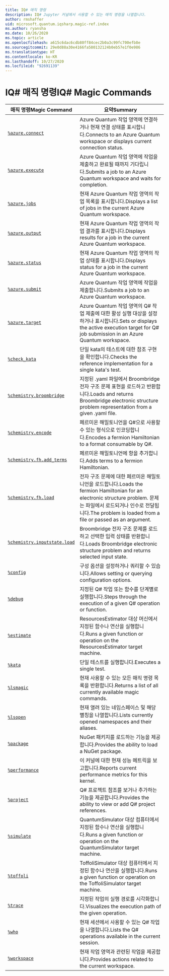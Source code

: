 ```yaml
---
title: IQ# 매직 명령
description: IQ# Jupyter 커널에서 사용할 수 있는 매직 명령을 나열합니다.
author: rmshaffer
uid: microsoft.quantum.iqsharp.magic-ref.index
ms.author: ryansha
ms.date: 10/26/2020
ms.topic: article
ms.openlocfilehash: a615c6dac6cdb80ff84cec2b0a3c99fc700efb8e
ms.sourcegitcommit: 29e0d88a30e4166fa580132124b0eb57e1f0e986
ms.translationtype: HT
ms.contentlocale: ko-KR
ms.lasthandoff: 10/27/2020
ms.locfileid: "92691139"
---
```

# <a name="iq-magic-commands"></a><span data-ttu-id="63978-103">IQ# 매직 명령</span><span class="sxs-lookup"><span data-stu-id="63978-103">IQ# Magic Commands</span></span>
| <span data-ttu-id="63978-104">매직 명령</span><span class="sxs-lookup"><span data-stu-id="63978-104">Magic Command</span></span> | <span data-ttu-id="63978-105">요약</span><span class="sxs-lookup"><span data-stu-id="63978-105">Summary</span></span> |
|---------------|---------|
| [`%azure.connect`](xref:microsoft.quantum.iqsharp.magic-ref.azure.connect) | <span data-ttu-id="63978-106">Azure Quantum 작업 영역에 연결하거나 현재 연결 상태를 표시합니다.</span><span class="sxs-lookup"><span data-stu-id="63978-106">Connects to an Azure Quantum workspace or displays current connection status.</span></span> |
| [`%azure.execute`](xref:microsoft.quantum.iqsharp.magic-ref.azure.execute) | <span data-ttu-id="63978-107">Azure Quantum 작업 영역에 작업을 제출하고 완료될 때까지 기다립니다.</span><span class="sxs-lookup"><span data-stu-id="63978-107">Submits a job to an Azure Quantum workspace and waits for completion.</span></span> |
| [`%azure.jobs`](xref:microsoft.quantum.iqsharp.magic-ref.azure.jobs) | <span data-ttu-id="63978-108">현재 Azure Quantum 작업 영역의 작업 목록을 표시합니다.</span><span class="sxs-lookup"><span data-stu-id="63978-108">Displays a list of jobs in the current Azure Quantum workspace.</span></span> |
| [`%azure.output`](xref:microsoft.quantum.iqsharp.magic-ref.azure.output) | <span data-ttu-id="63978-109">현재 Azure Quantum 작업 영역의 작업 결과를 표시합니다.</span><span class="sxs-lookup"><span data-stu-id="63978-109">Displays results for a job in the current Azure Quantum workspace.</span></span> |
| [`%azure.status`](xref:microsoft.quantum.iqsharp.magic-ref.azure.status) | <span data-ttu-id="63978-110">현재 Azure Quantum 작업 영역의 작업 상태를 표시합니다.</span><span class="sxs-lookup"><span data-stu-id="63978-110">Displays status for a job in the current Azure Quantum workspace.</span></span> |
| [`%azure.submit`](xref:microsoft.quantum.iqsharp.magic-ref.azure.submit) | <span data-ttu-id="63978-111">Azure Quantum 작업 영역에 작업을 제출합니다.</span><span class="sxs-lookup"><span data-stu-id="63978-111">Submits a job to an Azure Quantum workspace.</span></span> |
| [`%azure.target`](xref:microsoft.quantum.iqsharp.magic-ref.azure.target) | <span data-ttu-id="63978-112">Azure Quantum 작업 영역의 Q# 작업 제출에 대한 활성 실행 대상을 설정하거나 표시합니다.</span><span class="sxs-lookup"><span data-stu-id="63978-112">Sets or displays the active execution target for Q# job submission in an Azure Quantum workspace.</span></span> |
| [`%check_kata`](xref:microsoft.quantum.iqsharp.magic-ref.check_kata) | <span data-ttu-id="63978-113">단일 kata의 테스트에 대한 참조 구현을 확인합니다.</span><span class="sxs-lookup"><span data-stu-id="63978-113">Checks the reference implementation for a single kata's test.</span></span> |
| [`%chemistry.broombridge`](xref:microsoft.quantum.iqsharp.magic-ref.chemistry.broombridge) | <span data-ttu-id="63978-114">지정된 .yaml 파일에서 Broombridge 전자 구조 문제 표현을 로드하고 반환합니다.</span><span class="sxs-lookup"><span data-stu-id="63978-114">Loads and returns Broombridge electronic structure problem representation from a given .yaml file.</span></span> |
| [`%chemistry.encode`](xref:microsoft.quantum.iqsharp.magic-ref.chemistry.encode) | <span data-ttu-id="63978-115">페르미온 해밀토니언을 Q#으로 사용할 수 있는 형식으로 인코딩합니다.</span><span class="sxs-lookup"><span data-stu-id="63978-115">Encodes a fermion Hamiltonian to a format consumable by Q#.</span></span> |
| [`%chemistry.fh.add_terms`](xref:microsoft.quantum.iqsharp.magic-ref.chemistry.fh.add_terms) | <span data-ttu-id="63978-116">페르미온 해밀토니언에 항을 추가합니다.</span><span class="sxs-lookup"><span data-stu-id="63978-116">Adds terms to a fermion Hamiltonian.</span></span> |
| [`%chemistry.fh.load`](xref:microsoft.quantum.iqsharp.magic-ref.chemistry.fh.load) | <span data-ttu-id="63978-117">전자 구조 문제에 대한 페르미온 해밀토니언을 로드합니다.</span><span class="sxs-lookup"><span data-stu-id="63978-117">Loads the fermion Hamiltonian for an electronic structure problem.</span></span> <span data-ttu-id="63978-118">문제는 파일에서 로드되거나 인수로 전달됩니다.</span><span class="sxs-lookup"><span data-stu-id="63978-118">The problem is loaded from a file or passed as an argument.</span></span> |
| [`%chemistry.inputstate.load`](xref:microsoft.quantum.iqsharp.magic-ref.chemistry.inputstate.load) | <span data-ttu-id="63978-119">Broombridge 전자 구조 문제를 로드하고 선택한 입력 상태를 반환합니다.</span><span class="sxs-lookup"><span data-stu-id="63978-119">Loads Broombridge electronic structure problem and returns selected input state.</span></span> |
| [`%config`](xref:microsoft.quantum.iqsharp.magic-ref.config) | <span data-ttu-id="63978-120">구성 옵션을 설정하거나 쿼리할 수 있습니다.</span><span class="sxs-lookup"><span data-stu-id="63978-120">Allows setting or querying configuration options.</span></span> |
| [`%debug`](xref:microsoft.quantum.iqsharp.magic-ref.debug) | <span data-ttu-id="63978-121">지정된 Q# 작업 또는 함수를 단계별로 실행합니다.</span><span class="sxs-lookup"><span data-stu-id="63978-121">Steps through the execution of a given Q# operation or function.</span></span> |
| [`%estimate`](xref:microsoft.quantum.iqsharp.magic-ref.estimate) | <span data-ttu-id="63978-122">ResourcesEstimator 대상 머신에서 지정된 함수나 연산을 실행합니다.</span><span class="sxs-lookup"><span data-stu-id="63978-122">Runs a given function or operation on the ResourcesEstimator target machine.</span></span> |
| [`%kata`](xref:microsoft.quantum.iqsharp.magic-ref.kata) | <span data-ttu-id="63978-123">단일 테스트를 실행합니다.</span><span class="sxs-lookup"><span data-stu-id="63978-123">Executes a single test.</span></span> |
| [`%lsmagic`](xref:microsoft.quantum.iqsharp.magic-ref.lsmagic) | <span data-ttu-id="63978-124">현재 사용할 수 있는 모든 매직 명령 목록을 반환합니다.</span><span class="sxs-lookup"><span data-stu-id="63978-124">Returns a list of all currently available magic commands.</span></span> |
| [`%lsopen`](xref:microsoft.quantum.iqsharp.magic-ref.lsopen) | <span data-ttu-id="63978-125">현재 열려 있는 네임스페이스 및 해당 별칭을 나열합니다.</span><span class="sxs-lookup"><span data-stu-id="63978-125">Lists currently opened namespaces and their aliases.</span></span> |
| [`%package`](xref:microsoft.quantum.iqsharp.magic-ref.package) | <span data-ttu-id="63978-126">NuGet 패키지를 로드하는 기능을 제공합니다.</span><span class="sxs-lookup"><span data-stu-id="63978-126">Provides the ability to load a NuGet package.</span></span> |
| [`%performance`](xref:microsoft.quantum.iqsharp.magic-ref.performance) | <span data-ttu-id="63978-127">이 커널에 대한 현재 성능 메트릭을 보고합니다.</span><span class="sxs-lookup"><span data-stu-id="63978-127">Reports current performance metrics for this kernel.</span></span> |
| [`%project`](xref:microsoft.quantum.iqsharp.magic-ref.project) | <span data-ttu-id="63978-128">Q# 프로젝트 참조를 보거나 추가하는 기능을 제공합니다.</span><span class="sxs-lookup"><span data-stu-id="63978-128">Provides the ability to view or add Q# project references.</span></span> |
| [`%simulate`](xref:microsoft.quantum.iqsharp.magic-ref.simulate) | <span data-ttu-id="63978-129">QuantumSimulator 대상 컴퓨터에서 지정된 함수나 연산을 실행합니다.</span><span class="sxs-lookup"><span data-stu-id="63978-129">Runs a given function or operation on the QuantumSimulator target machine.</span></span> |
| [`%toffoli`](xref:microsoft.quantum.iqsharp.magic-ref.toffoli) | <span data-ttu-id="63978-130">ToffoliSimulator 대상 컴퓨터에서 지정된 함수나 연산을 실행합니다.</span><span class="sxs-lookup"><span data-stu-id="63978-130">Runs a given function or operation on the ToffoliSimulator target machine.</span></span> |
| [`%trace`](xref:microsoft.quantum.iqsharp.magic-ref.trace) | <span data-ttu-id="63978-131">지정된 작업의 실행 경로를 시각화합니다.</span><span class="sxs-lookup"><span data-stu-id="63978-131">Visualizes the execution path of the given operation.</span></span> |
| [`%who`](xref:microsoft.quantum.iqsharp.magic-ref.who) | <span data-ttu-id="63978-132">현재 세션에서 사용할 수 있는 Q# 작업을 나열합니다.</span><span class="sxs-lookup"><span data-stu-id="63978-132">Lists the Q# operations available in the current session.</span></span> |
| [`%workspace`](xref:microsoft.quantum.iqsharp.magic-ref.workspace) | <span data-ttu-id="63978-133">현재 작업 영역과 관련된 작업을 제공합니다.</span><span class="sxs-lookup"><span data-stu-id="63978-133">Provides actions related to the current workspace.</span></span> |

